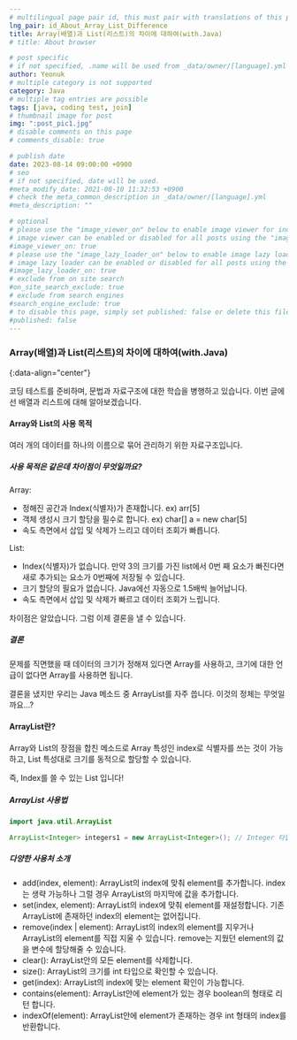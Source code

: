 ```yaml
---
# multilingual page pair id, this must pair with translations of this page. (This name must be unique)
lng_pair: id_About_Array_List_Difference
title: Array(배열)과 List(리스트)의 차이에 대하여(with.Java)
# title: About browser

# post specific
# if not specified, .name will be used from _data/owner/[language].yml
author: Yeonuk
# multiple category is not supported
category: Java
# multiple tag entries are possible
tags: [java, coding test, join]
# thumbnail image for post
img: ":post_pic1.jpg"
# disable comments on this page
# comments_disable: true

# publish date
date: 2023-08-14 09:00:00 +0900
# seo
# if not specified, date will be used.
#meta_modify_date: 2021-08-10 11:32:53 +0900
# check the meta_common_description in _data/owner/[language].yml
#meta_description: ""

# optional
# please use the "image_viewer_on" below to enable image viewer for individual pages or posts (_posts/ or [language]/_posts folders).
# image viewer can be enabled or disabled for all posts using the "image_viewer_posts: true" setting in _data/conf/main.yml.
#image_viewer_on: true
# please use the "image_lazy_loader_on" below to enable image lazy loader for individual pages or posts (_posts/ or [language]/_posts folders).
# image lazy loader can be enabled or disabled for all posts using the "image_lazy_loader_posts: true" setting in _data/conf/main.yml.
#image_lazy_loader_on: true
# exclude from on site search
#on_site_search_exclude: true
# exclude from search engines
#search_engine_exclude: true
# to disable this page, simply set published: false or delete this file
#published: false
---
```


<!-- outline-start -->

### Array(배열)과 List(리스트)의 차이에 대하여(with.Java)

{:data-align="center"}

<!-- outline-end -->

코딩 테스트를 준비하며, 문법과 자료구조에 대한 학습을 병행하고 있습니다. 이번 글에선 배열과 리스트에 대해 알아보겠습니다.

#### Array와 List의 사용 목적

여러 개의 데이터를 하나의 이름으로 묶어 관리하기 위한 자료구조입니다.

##### 사용 목적은 같은데 차이점이 무엇일까요?

Array:

- 정해진 공간과 Index(식별자)가 존재합니다. ex) arr[5]
- 객체 생성시 크기 할당을 필수로 합니다. ex) char[] a = new char[5]
- 속도 측면에서 삽입 및 삭제가 느리고 데이터 조회가 빠릅니다.

List:

- Index(식별자)가 없습니다. 만약 3의 크기를 가진 list에서 0번 째 요소가 빠진다면 새로 추가되는 요소가 0번째에 저장될 수 있습니다.
- 크기 할당의 필요가 없습니다. Java에선 자동으로 1.5배씩 늘어납니다.
- 속도 측면에서 삽입 및 삭제가 빠르고 데이터 조회가 느립니다.

차이점은 알았습니다. 그럼 이제 결론을 낼 수 있습니다.

##### 결론

문제를 직면했을 때 데이터의 크기가 정해져 있다면 Array를 사용하고, 크기에 대한 언급이 없다면 Array를 사용하면 됩니다.

결론을 냈지만 우리는 Java 메소드 중 ArrayList를 자주 씁니다.
이것의 정체는 무엇일까요...?

#### ArrayList란?

Array와 List의 장점을 합친 메소드로 Array 특성인 index로 식별자를 쓰는 것이 가능하고, List 특성대로 크기를 동적으로 할당할 수 있습니다.

즉, Index를 쓸 수 있는 List 입니다!

##### ArrayList 사용법

```java
import java.util.ArrayList

ArrayList<Integer> integers1 = new ArrayList<Integer>(); // Integer 타입 지정
```

##### 다양한 사용처 소개

- add(index, element): ArrayList의 index에 맞춰 element를 추가합니다. index는 생략 가능하나 그럴 경우 ArrayList의 마지막에 값을 추가합니다.
- set(index, element): ArrayList의 index에 맞춰 element를 재설정합니다. 기존 ArrayList에 존재하던 index의 element는 없어집니다.
- remove(index | element): ArrayList의 index의 element를 지우거나 ArrayList의 element를 직접 지울 수 있습니다. remove는 지웠던 element의 값을 변수에 할당해줄 수 있습니다.
- clear(): ArrayList안의 모든 element를 삭제합니다.
- size(): ArrayList의 크기를 int 타입으로 확인할 수 있습니다.
- get(index): ArrayList의 index에 맞는 element 확인이 가능합니다.
- contains(element): ArrayList안에 element가 있는 경우 boolean의 형태로 리턴 합니다.
- indexOf(element): ArrayList안에 element가 존재하는 경우 int 형태의 index를 반환합니다.
